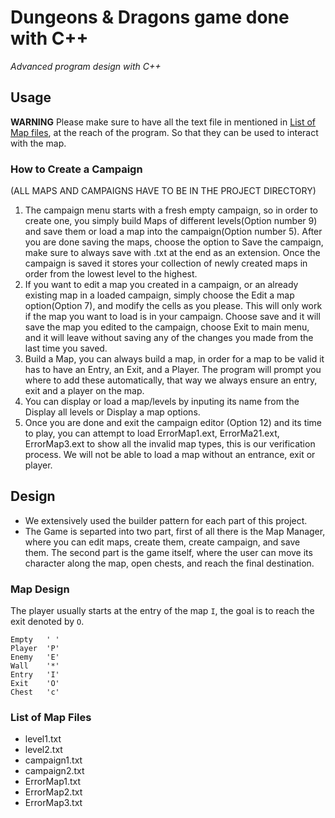 # Dungeons & Dragons game done with C++

*Advanced program design with C++*

## Usage

**WARNING** Please make sure to have all the text file in mentioned in
[List of Map files](#list-of-map-files), at the reach of the program.
So that they can be used to interact with the map.

### How to Create a Campaign
(ALL MAPS AND CAMPAIGNS HAVE TO BE IN THE PROJECT DIRECTORY)

1. The campaign menu starts with a fresh empty campaign, so in order to create one,
  you simply build Maps of different levels(Option number 9) and save them or load
  a map into the campaign(Option number 5). After you are done saving the maps,
  choose the option to Save the campaign, make sure to always save with .txt at the
  end as an extension. Once the campaign is saved it stores your collection of newly
  created maps in order from the lowest level to the highest.
2. If you want to edit a map you created in a campaign, or an already existing map
  in a loaded campaign, simply choose the Edit a map option(Option 7), and modify
  the cells as you please. This will only work if the map you want to load is in
  your campaign. Choose save and it will save the map you edited to the campaign,
  choose Exit to main menu, and it will leave without saving any of the changes
  you made from the last time you saved.
3. Build a Map, you can always build a map, in order for a map to be valid it has to
  have an Entry, an Exit, and a Player. The program will prompt you where to add
  these automatically, that way we always ensure an entry, exit and a player on the map.
4. You can display or load a map/levels by inputing its name from the Display all
  levels or Display a map options.
5. Once you are done and exit the campaign editor (Option 12) and its time to play,
  you can attempt to load ErrorMap1.ext, ErrorMa21.ext, ErrorMap3.ext to show all the
  invalid map types, this is our verification process. We will not be able to load a
  map without an entrance, exit or player.

## Design

* We extensively used the builder pattern for each part of this project.
* The Game is separted into two part, first of all there is the Map Manager,
  where you can edit maps, create them, create campaign, and save them. The
  second part is the game itself, where the user can move its character along
  the map, open chests, and reach the final destination.

### Map Design

The player usually starts at the entry of the map `I`, the goal is to reach the
exit denoted by `O`.

	Empty   ' '
	Player  'P'
	Enemy   'E'
	Wall    '*'
	Entry   'I'
	Exit    'O'
	Chest   'c'

### List of Map Files

* level1.txt
* level2.txt
* campaign1.txt
* campaign2.txt
* ErrorMap1.txt
* ErrorMap2.txt
* ErrorMap3.txt
